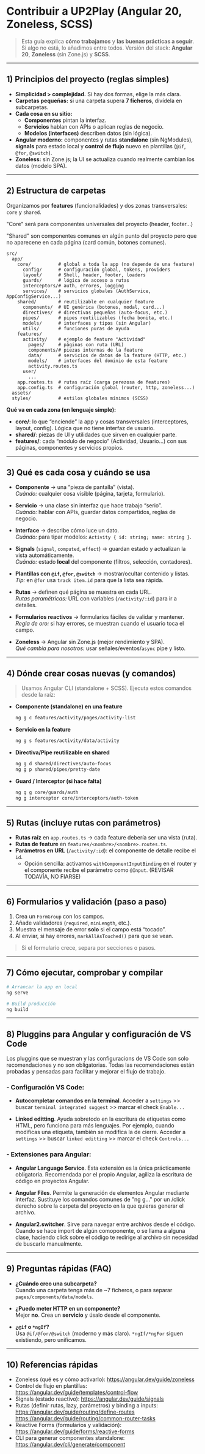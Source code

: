 # Contribuir a UP2Play (Angular 20, Zoneless, SCSS)

> Esta guía explica **cómo trabajamos** y **las buenas prácticas a seguir**. Si algo no está, lo añadimos entre todos.
> Versión del stack: **Angular 20**, **Zoneless** (sin Zone.js) y **SCSS**.

---

## 1) Principios del proyecto (reglas simples)

- **Simplicidad > complejidad.** Si hay dos formas, elige la más clara.
- **Carpetas pequeñas:** si una carpeta supera **7 ficheros**, divídela en subcarpetas.
- **Cada cosa en su sitio:**  
  - **Componentes** pintan la interfaz.  
  - **Servicios** hablan con APIs o aplican reglas de negocio.  
  - **Modelos (interfaces)** describen datos (sin lógica).
- **Angular moderno:** componentes y rutas **standalone** (sin NgModules), **signals** para estado local y **control de flujo** nuevo en plantillas (`@if`, `@for`, `@switch`).
- **Zoneless:** sin Zone.js; la UI se actualiza cuando realmente cambian los datos (modelo SPA).

---

## 2) Estructura de carpetas

Organizamos por **features** (funcionalidades) y dos zonas transversales: `core` y `shared`.

"Core" será para componentes universales del proyecto (header, footer...)

"Shared" son componentes comunes en algún punto del proyecto pero que no aparecene en cada página (card común, botones comunes).

```
src/
  app/
    core/          # global a toda la app (no depende de una feature)
      config/      # configuración global, tokens, providers
      layout/      # Shell, header, footer, loaders
      guards/      # lógica de acceso a rutas
      interceptors/# auth, errores, logging
      services/    # servicios globales (AuthService, AppConfigService...)
    shared/        # reutilizable en cualquier feature
      components/  # UI genérica (botones, modal, card...)
      directives/  # directivas pequeñas (auto-focus, etc.)
      pipes/       # pipes reutilizables (fecha bonita, etc.)
      models/      # interfaces y tipos (sin Angular)
      utils/       # funciones puras de ayuda
    features/
      activity/    # ejemplo de feature "Actividad"
        pages/     # páginas con ruta (URL)
        components/# piezas internas de la feature
        data/      # servicios de datos de la feature (HTTP, etc.)
        models/    # interfaces del dominio de esta feature
        activity.routes.ts
      user/
        ...
    app.routes.ts  # rutas raíz (carga perezosa de features)
    app.config.ts  # configuración global (router, http, zoneless...)
  assets/
  styles/          # estilos globales mínimos (SCSS)
```

**Qué va en cada zona (en lenguaje simple):**

- **core/**: lo que “enciende” la app y cosas transversales (interceptores, layout, config). Lógica que no tiene interfaz de usuario.
- **shared/**: piezas de UI y utilidades que sirven en cualquier parte.
- **features/**: cada “módulo de negocio” (Actividad, Usuario…) con sus páginas, componentes y servicios propios.

---

## 3) Qué es cada cosa y cuándo se usa

- **Componente** → una “pieza de pantalla” (vista).  
  *Cuándo:* cualquier cosa visible (página, tarjeta, formulario).

- **Servicio** → una clase sin interfaz que hace trabajo “serio”.  
  *Cuándo:* hablar con APIs, guardar datos compartidos, reglas de negocio.

- **Interface** → describe cómo luce un dato.  
  *Cuándo:* para tipar modelos: `Activity { id: string; name: string }`.

- **Signals** (`signal`, `computed`, `effect`) → guardan estado y actualizan la vista automáticamente.  
  *Cuándo:* estado **local** del componente (filtros, selección, contadores).

- **Plantillas con `@if`, `@for`, `@switch`** → mostrar/ocultar contenido y listas.  
  *Tip:* en `@for` usa `track item.id` para que la lista sea rápida.

- **Rutas** → definen qué página se muestra en cada URL.  
  *Rutas paramétricas:* URL con variables (`/activity/:id`) para ir a detalles.

- **Formularios reactivos** → formularios fáciles de validar y mantener.  
  *Regla de oro:* si hay errores, se muestran cuando el usuario toca el campo.

- **Zoneless** → Angular sin Zone.js (mejor rendimiento y SPA).  
  *Qué cambia para nosotros:* usar señales/eventos/`async` pipe y listo.

---

## 4) Dónde crear cosas nuevas (y comandos)

> Usamos Angular CLI (standalone + SCSS). Ejecuta estos comandos desde la raíz:

- **Componente (standalone) en una feature**
  
  ```bash
  ng g c features/activity/pages/activity-list
  ```

- **Servicio en la feature**
  
  ```bash
  ng g s features/activity/data/activity
  ```

- **Directiva/Pipe reutilizable en shared**
  
  ```bash
  ng g d shared/directives/auto-focus
  ng g p shared/pipes/pretty-date
  ```

- **Guard / Interceptor (si hace falta)**

  ```bash
  ng g g core/guards/auth
  ng g interceptor core/interceptors/auth-token
  ```

---

## 5) Rutas (incluye rutas con parámetros)

- **Rutas raíz** en `app.routes.ts` → cada feature debería ser una vista (ruta).
- **Rutas de feature** en `features/<nombre>/<nombre>.routes.ts`.
- **Parámetros en URL** (`/activity/:id`): el componente de detalle recibe el `id`.
  - Opción sencilla: activamos `withComponentInputBinding` en el router y el componente recibe el parámetro como `@Input`. (REVISAR TODAVÍA, NO FIARSE)

---

## 6) Formularios y validación (paso a paso)

1. Crea un `FormGroup` con los campos.  
2. Añade validadores (`required`, `minLength`, etc.).  
3. Muestra el mensaje de error **solo** si el campo está “tocado”.  
4. Al enviar, si hay errores, `markAllAsTouched()` para que se vean.

> Si el formulario crece, separa por secciones o pasos.

---

## 7)  Cómo ejecutar, comprobar y compilar

```bash
# Arrancar la app en local
ng serve

# Build producción
ng build 
```

---

## 8) Pluggins para Angular y configuración de VS Code

Los pluggins que se muestran y las configuracions de VS Code son solo recomendaciones y no son obligatorias. Todas las recomendaciones están probadas y pensadas para facilitar y mejorar el flujo de trabajo.

### - Configuración VS Code:

- **Autocompletar comandos en la terminal**. Acceder a `settings` >> buscar `terminal integrated suggest` >> marcar el check `Enable...`

- **Linked editting**. Ayuda sobretodo en la escritura de etiquetas como HTML, pero funciona para más lenguajes. Por ejemplo, cuando modificas una etiqueta, también se modifica la de cierre. Acceder a `settings` >> buscar `linked editting` >> marcar el check `Controls...`

### - Extensiones para Angular:

- **Angular Language Service**. Esta extensión es la única prácticamente obligatoria. Recomendada por el propio Angular, agiliza la escritura de código en proyectos Angular.

- **Angular Files**. Permite la generación de elementos Angular mediante interfaz. Sustituye los comandos comunes de "ng g..." por un /click derecho sobre la carpeta del proyecto en la que quieras generar el archivo.

- **Angular2.switcher**. Sirve para navegar entre archivos desde el código. Cuando se hace import de algún comoponente, o se llama a alguna clase, haciendo click sobre el código te redirige al archivo sin necesidad de buscarlo manualmente.

---

## 9) Preguntas rápidas (FAQ)

- **¿Cuándo creo una subcarpeta?**  
  Cuando una carpeta tenga más de ~7 ficheros, o para separar `pages/components/data/models`.

- **¿Puedo meter HTTP en un componente?**  
  Mejor **no**. Crea un **servicio** y úsalo desde el componente.

- **¿`@if` o `*ngIf`?**  
  Usa `@if/@for/@switch` (moderno y más claro). `*ngIf/*ngFor` siguen existiendo, pero unificamos.

---

## 10) Referencias rápidas

- Zoneless (qué es y cómo activarlo): <https://angular.dev/guide/zoneless>
- Control de flujo en plantillas: <https://angular.dev/guide/templates/control-flow>
- Signals (estado reactivo): <https://angular.dev/guide/signals>
- Rutas (definir rutas, lazy, parámetros) y binding a inputs:  
  <https://angular.dev/guide/routing/define-routes>  
  <https://angular.dev/guide/routing/common-router-tasks>
- Reactive Forms (formularios y validación): <https://angular.dev/guide/forms/reactive-forms>
- CLI para generar componentes standalone: <https://angular.dev/cli/generate/component>
